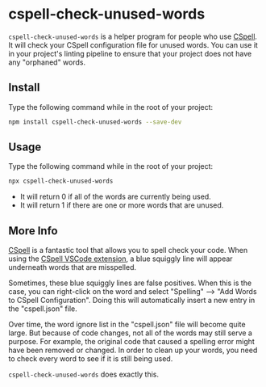 # cspell-check-unused-words

<!-- markdownlint-disable MD033 -->

`cspell-check-unused-words` is a helper program for people who use [CSpell](https://cspell.org/). It will check your CSpell configuration file for unused words. You can use it in your project's linting pipeline to ensure that your project does not have any "orphaned" words.

## Install

Type the following command while in the root of your project:

```sh
npm install cspell-check-unused-words --save-dev
```

## Usage

Type the following command while in the root of your project:

```sh
npx cspell-check-unused-words
```

- It will return 0 if all of the words are currently being used.
- It will return 1 if there are one or more words that are unused.

## More Info

[CSpell](https://cspell.org/) is a fantastic tool that allows you to spell check your code. When using the [CSpell VSCode extension](https://marketplace.visualstudio.com/items?itemName=streetsidesoftware.code-spell-checker), a blue squiggly line will appear underneath words that are misspelled.

Sometimes, these blue squiggly lines are false positives. When this is the case, you can right-click on the word and select "Spelling" --> "Add Words to CSpell Configuration". Doing this will automatically insert a new entry in the "cspell.json" file.

Over time, the word ignore list in the "cspell.json" file will become quite large. But because of code changes, not all of the words may still serve a purpose. For example, the original code that caused a spelling error might have been removed or changed. In order to clean up your words, you need to check every word to see if it is still being used.

`cspell-check-unused-words` does exactly this.
